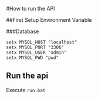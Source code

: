 #How to run the API

##First Setup Environment Variable

###Database

```
setx MYSQL_HOST "localhost"
setx MYSQL_PORT "3306"
setx MYSQL_USER "admin"
setx MYSQL_PWD "pwd"
```

## Run the api

Execute ``run.bat``
